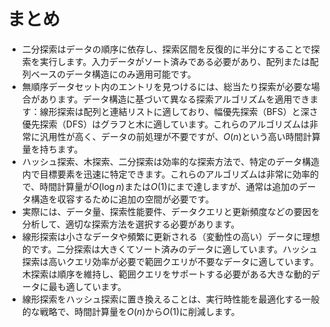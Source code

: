 # まとめ

- 二分探索はデータの順序に依存し、探索区間を反復的に半分にすることで探索を実行します。入力データがソート済みである必要があり、配列または配列ベースのデータ構造にのみ適用可能です。
- 無順序データセット内のエントリを見つけるには、総当たり探索が必要な場合があります。データ構造に基づいて異なる探索アルゴリズムを適用できます：線形探索は配列と連結リストに適しており、幅優先探索（BFS）と深さ優先探索（DFS）はグラフと木に適しています。これらのアルゴリズムは非常に汎用性が高く、データの前処理が不要ですが、$O(n)$という高い時間計算量を持ちます。
- ハッシュ探索、木探索、二分探索は効率的な探索方法で、特定のデータ構造内で目標要素を迅速に特定できます。これらのアルゴリズムは非常に効率的で、時間計算量が$O(\log n)$または$O(1)$にまで達しますが、通常は追加のデータ構造を収容するために追加の空間が必要です。
- 実際には、データ量、探索性能要件、データクエリと更新頻度などの要因を分析して、適切な探索方法を選択する必要があります。
- 線形探索は小さなデータや頻繁に更新される（変動性の高い）データに理想的です。二分探索は大きくてソート済みのデータに適しています。ハッシュ探索は高いクエリ効率が必要で範囲クエリが不要なデータに適しています。木探索は順序を維持し、範囲クエリをサポートする必要がある大きな動的データに最も適しています。
- 線形探索をハッシュ探索に置き換えることは、実行時性能を最適化する一般的な戦略で、時間計算量を$O(n)$から$O(1)$に削減します。